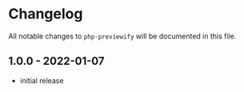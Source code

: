 # Changelog

All notable changes to `php-previewify` will be documented in this file.

## 1.0.0 - 2022-01-07

- initial release
